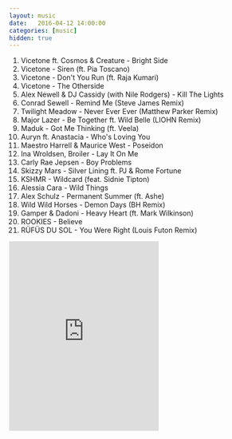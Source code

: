 ```yaml
---
layout: music
date:   2016-04-12 14:00:00
categories: [music]
hidden: true
---
```


1. Vicetone ft. Cosmos & Creature - Bright Side
2. Vicetone - Siren (ft. Pia Toscano)
3. Vicetone - Don't You Run (ft. Raja Kumari)
4. Vicetone - The Otherside
5. Alex Newell & DJ Cassidy (with Nile Rodgers) - Kill The Lights
6. Conrad Sewell - Remind Me (Steve James Remix)
7. Twilight Meadow - Never Ever Ever (Matthew Parker Remix)
8. Major Lazer - Be Together ft. Wild Belle (LIOHN Remix)
9. Maduk - Got Me Thinking (ft. Veela)
10. Auryn ft. Anastacia - Who's Loving You
11. Maestro Harrell & Maurice West - Poseidon
12. Ina Wroldsen, Broiler - Lay It On Me
13. Carly Rae Jepsen - Boy Problems
14. Skizzy Mars - Silver Lining ft. PJ & Rome Fortune
15. KSHMR - Wildcard (feat. Sidnie Tipton)
16. Alessia Cara - Wild Things
17. Alex Schulz - Permanent Summer (ft. Ashe)
18. Wild Wild Horses - Demon Days (BH Remix)
19. Gamper & Dadoni - Heavy Heart (ft. Mark Wilkinson)
20. ROOKIES - Believe
21. RÜFÜS DU SOL - You Were Right (Louis Futon Remix)

<div class="center">
  <iframe src="https://embed.spotify.com/?uri=spotify%3Aalbum%3A1fVVnWHdCvIas2Rdmc25Oc&theme=white" width="300" height="380" frameborder="0" allowtransparency="true"></iframe>
</div>